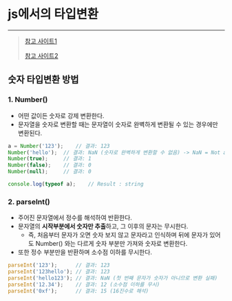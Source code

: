 # js에서의 타입변환

---

>[참고 사이트1](https://blog.outsider.ne.kr/361)
>
>[참고 사이트2](https://www.freecodecamp.org/korean/news/how-to-convert-a-string-to-a-number-in-javascript/)

## 숫자 타입변환 방법

### 1. Number()

- 어떤 값이든 숫자로 강제 변환한다. 
- 문자열을 숫자로 변환할 때는 문자열이 숫자로 완벽하게 변환될 수 있는 경우에만 변환된다.

```js
a = Number('123');    // 결과: 123
Number('hello');  // 결과: NaN (숫자로 완벽하게 변환할 수 없음) -> NaN = Not a Number
Number(true);     // 결과: 1
Number(false);    // 결과: 0
Number(null);     // 결과: 0

console.log(typeof a);    // Result : string
```

### 2. parseInt()

- 주어진 문자열에서 정수를 해석하여 반환한다. 
- 문자열의 **시작부분에서 숫자만 추출**하고, 그 이후의 문자는 무시한다. 
  - 즉, 처음부터 문자가 오면 숫자 보지 않고 문자라고 인식하며 뒤에 문자가 있어도 Number() 와는 다르게 숫자 부분만 가져와 숫자로 변환한다. 
- 또한 정수 부분만을 반환하며 소수점 이하를 무시한다. 

```js
parseInt('123');      // 결과: 123
parseInt('123hello'); // 결과: 123
parseInt('hello123'); // 결과: NaN (첫 번째 문자가 숫자가 아니므로 변환 실패)
parseInt('12.34');    // 결과: 12 (소수점 이하를 무시)
parseInt('0xf');      // 결과: 15 (16진수로 해석)
```

